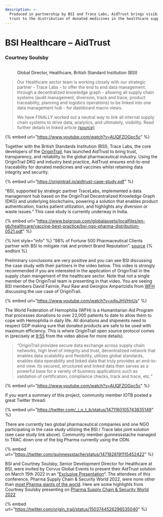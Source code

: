 ```yaml
---
description: >-
  Produced in partnership by BSI and Trace Labs, AidTrust brings visibility and
  trust to the distribution of donated medicines in the healthcare supply chain
---
```


# BSI Healthcare – AidTrust

### Courtney Soulsby

<figure><img src="https://pbs.twimg.com/profile_images/1549320289405870080/GBRGTMBT_400x400.jpg" alt=""><figcaption><p>Global Director, Healthcare, British Standard Institution (BSI)</p></figcaption></figure>

> Our Healthcare sector team is working closely with our strategic partner - Trace Labs - to offer the end to end data management, through a decentralized knowledge graph - allowing all supply chain systems (audit management, diversion, track and trace, product traceability, planning and logistics operations) to be linked into one data management hub - for dashboard macro views.
>
> We have FINALLY worked out a neutral way to link all internal supply chain systems to drive data, analytics, and ultimately, visibility. Read further details in linked article [_(source)_](https://www.linkedin.com/posts/courtney-soulsby-8a311512\_origintrail-decentralized-knowledge-graph-activity-6785842064576929792-uOsw)

{% embed url="https://www.youtube.com/watch?v=AUQFZOGpc5c" %}

Together with the British Standards Institution (BSI), Trace Labs, the core developers of the [OriginTrail](https://origintrail.io/), has launched AidTrust to bring trust, transparency, and reliability to the global pharmaceutical industry. Using the OriginTrail DKG and industry best practice, AidTrust ensures end-to-end traceability for donated medicines and vaccines whilst retaining data integrity and security.

{% embed url="https://origintrail.io/aidtrust-case-study.pdf" %}

“BSI, supported by strategic partner TraceLabs, implemented a data management hub based on the OriginTrail Decentralized Knowledge Graph (DKG) and underlying blockchains, powering a solution that enables product authentication, tracks patient utilization, and highlights any diversion or waste issues.” This case study is currently underway in India.

{% embed url="https://www.bsigroup.com/globalassets/localfiles/en-gb/healthcare/vaccine-best-practice/bsi-ngo-pharma-distribution-0521.pdf" %}

{% hint style="info" %}
“98% of Fortune 500 Pharmaceutical Clients partner with BSI to mitigate risk and protect Brand Reputation“. [source](https://twitter.com/BSI\_America/status/1351953816690831371)
{% endhint %}

Preliminary conclusions are very positive and you can see BSI discussing the case study with their partners in the video below. This video is strongly recommended if you are interested in the application of OriginTrail in the supply chain mangement of the healthcare sector. Note that not a single member of the OriginTrail team is presenting in that video. You are seeing BSI members David Fairnie, Paul Raw and Georgios Ampartzidis from [WFH](https://www.wfh.org/) discussing the use case of OriginTrail.

{% embed url="https://www.youtube.com/watch?v=xdjsJHVHnUs" %}

The World Federation of Hemophilia (WFH) is a Humanitarian Aid Program that processes donations to over 22,000 patients to date to allow them to cope with Hemophilia in daily life. All donations and shipments need to respect GDP making sure that donated products are safe to be used with maximum efficiency. This is where OriginTrail open source protocol comes in (precisely at [9:55](https://youtu.be/xdjsJHVHnUs?t=595) from the video above for more details).&#x20;

> “OriginTrail provides secure data exchange across supply chain networks, high level of integrity and trust, decentralized network that enables data scalability and flexibility, utilizes global standards, enables data operability and linked data that truly provides an end-to-end view. Its secured, structured and linked data then serves as a powerful base for a variety of business applications such as validation of certification, compliance checks, track and trace, etc.“

{% embed url="https://www.youtube.com/watch?v=AUQFZOGpc5c" %}

If you want a summary of this project, community member IOTB posted a great Twitter thread:

{% embed url="https://twitter.com/_i_o_t_b/status/1471160105743835149" %}

There are currently two global pharmaceutical companies and one NGO participating in the case study utilizing the BSI / Trace labs joint solution (see case study link above). Community member guinnessstache managed to TRAC down one of the big Pharma currently using the ODN.

{% embed url="https://twitter.com/guinnessstache/status/1471828191115452422" %}

BSI and Courtney Soulsby, Senior Development Director for Healthcare at BSI, were invited by Corvus Global Events to present their AidTrust solution on March 15th 2022 in an “[Exclusive Presentation](https://postimg.cc/jW8fXWwB)“. The attendees of this conference, Pharma Supply Chain & Security World 2022, were none other than [most Pharma giants of the world](https://postimg.cc/N2RwgHRn). Here are some highlights from Courtney Soulsby presenting on [Pharma Supply Chain & Security World 2022](https://corvusglobalevents.com/conference/pharma-supply-chain-security-world-2022)

{% embed url="https://twitter.com/origin_trail/status/1503744526296535040" %}

